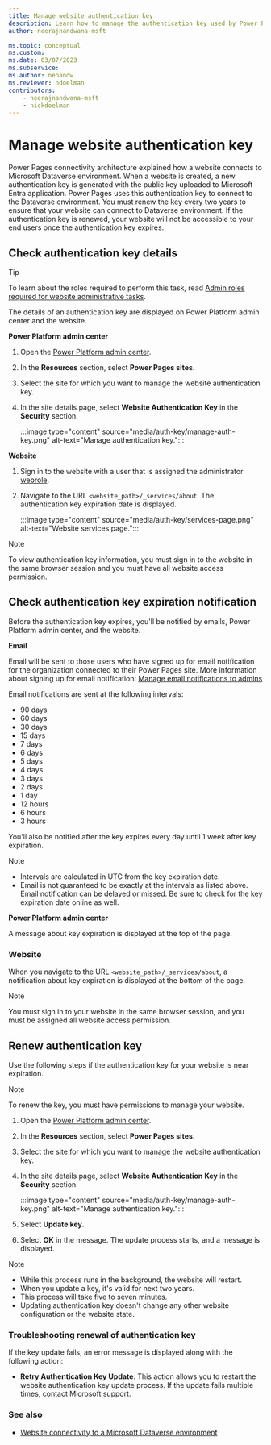 ```yaml
---
title: Manage website authentication key
description: Learn how to manage the authentication key used by Power Pages to connect to Microsoft Dataverse environment, check the key details, notifications and troubleshoot a failed renew attempt.
author: neerajnandwana-msft

ms.topic: conceptual
ms.custom: 
ms.date: 03/07/2023
ms.subservice: 
ms.author: nenandw
ms.reviewer: ndoelman
contributors:
    - neerajnandwana-msft
    - nickdoelman
---
```


# Manage website authentication key

Power Pages connectivity architecture explained how a website connects to Microsoft Dataverse environment. When a website is created, a new authentication key is generated with the public key uploaded to Microsoft Entra application. Power Pages uses this authentication key to connect to the Dataverse environment. You must renew the key every two years to ensure that your website can connect to Dataverse environment. If the authentication key is renewed, your website will not be accessible to your end users once the authentication key expires. 

## Check authentication key details

> [!TIP]
> To learn about the roles required to perform this task, read [Admin roles required for website administrative tasks](/power-apps/maker/portals/admin/portal-admin-roles).

The details of an authentication key are displayed on Power Platform admin center and the website.

**Power Platform admin center**

1. Open the [Power Platform admin center](https://aka.ms/ppac).

1. In the **Resources** section, select **Power Pages sites**.

1. Select the site for which you want to manage the website authentication key.

1. In the site details page, select **Website Authentication Key** in the **Security** section.

    :::image type="content" source="media/auth-key/manage-auth-key.png" alt-text="Manage authentication key.":::

**Website**

1. Sign in to the website with a user that is assigned the administrator [webrole](../security/create-web-roles.md).

1. Navigate to the URL `<website_path>/_services/about`. The authentication key expiration date is displayed. 

    :::image type="content" source="media/auth-key/services-page.png" alt-text="Website services page.":::

> [!NOTE]
> To view authentication key information, you must sign in to the website in the same browser session and you must have all website access permission.

## Check authentication key expiration notification

Before the authentication key expires, you'll be notified by emails, Power Platform admin center, and the website.

**Email**

Email will be sent to those users who have signed up for email notification for the organization connected to their Power Pages site. More information about signing up for email notification: [Manage email notifications to admins](/power-platform/admin/manage-email-notifications)

Email notifications are sent at the following intervals: 
- 90 days 
- 60 days 
- 30 days 
- 15 days 
- 7 days 
- 6 days 
- 5 days 
- 4 days 
- 3 days 
- 2 days 
- 1 day 
- 12 hours 
- 6 hours 
- 3 hours

You'll also be notified after the key expires every day until 1 week after key expiration.

> [!NOTE]
> - Intervals are calculated in UTC from the key expiration date.
> - Email is not guaranteed to be exactly at the intervals as listed above. Email notification can be delayed or missed. Be sure to check for the key expiration date online as well.

**Power Platform admin center**

A message about key expiration is displayed at the top of the page.

### Website

When you navigate to the URL `<website_path>/_services/about`, a notification about key expiration is displayed at the bottom of the page.

> [!NOTE]
> You must sign in to your website in the same browser session, and you must be assigned all website access permission.

## Renew authentication key

Use the following steps if the authentication key for your website is near expiration.

> [!NOTE]
> To renew the key, you must have permissions to manage your website.

1. Open the [Power Platform admin center](https://aka.ms/ppac).

1. In the **Resources** section, select **Power Pages sites**.

1. Select the site for which you want to manage the website authentication key.

1. In the site details page, select **Website Authentication Key** in the **Security** section.

    :::image type="content" source="media/auth-key/manage-auth-key.png" alt-text="Manage authentication key.":::

1. Select **Update key**.

1. Select **OK** in the message. The update process starts, and a message is displayed.

> [!NOTE]
> - While this process runs in the background, the website will restart.
> - When you update a key, it's valid for next two years.
> - This process will take five to seven minutes.
> - Updating authentication key doesn't change any other website configuration or the website state.

### Troubleshooting renewal of authentication key

If the key update fails, an error message is displayed along with the following action:

- **Retry Authentication Key Update**. This action allows you to restart the website authentication key update process. If the update fails multiple times, contact Microsoft support.

### See also

- [Website connectivity to a Microsoft Dataverse environment](/power-apps/maker/portals/admin/connectivity)

